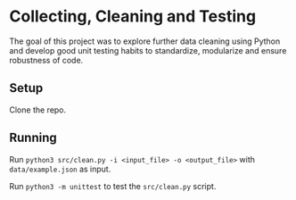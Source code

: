 # Collecting, Cleaning and Testing
The goal of this project was to explore further data cleaning using Python and develop good unit testing habits to standardize, modularize and ensure robustness of code.

## Setup
Clone the repo.

## Running

Run `python3 src/clean.py -i <input_file> -o <output_file>` with `data/example.json` as input.

Run `python3 -m unittest` to test the `src/clean.py` script.
